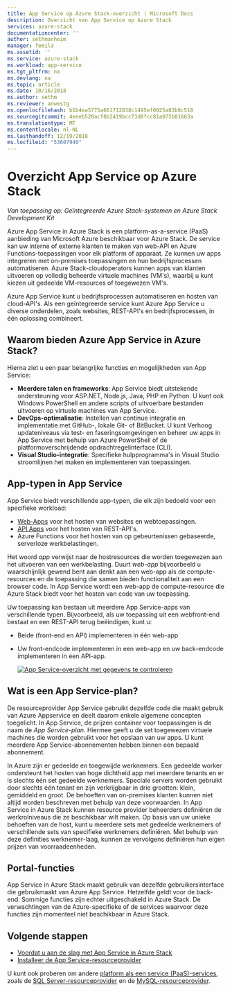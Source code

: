 ```yaml
---
title: App Service op Azure Stack-overzicht | Microsoft Docs
description: Overzicht van App Service op Azure Stack
services: azure-stack
documentationcenter: ''
author: sethmanheim
manager: femila
ms.assetid: ''
ms.service: azure-stack
ms.workload: app-service
ms.tgt_pltfrm: na
ms.devlang: na
ms.topic: article
ms.date: 10/16/2018
ms.author: sethm
ms.reviewer: anwestg
ms.openlocfilehash: b1b4ea5775a661712838c1495ef0025a83b8c518
ms.sourcegitcommit: 4eeeb520acf8b2419bcc73d8fcc81a075b81663a
ms.translationtype: MT
ms.contentlocale: nl-NL
ms.lasthandoff: 12/19/2018
ms.locfileid: "53607940"
---
```

# <a name="app-service-on-azure-stack-overview"></a>Overzicht App Service op Azure Stack

*Van toepassing op: Geïntegreerde Azure Stack-systemen en Azure Stack Development Kit*

Azure App Service in Azure Stack is een platform-as-a-service (PaaS) aanbieding van Microsoft Azure beschikbaar voor Azure Stack. De service kan uw interne of externe klanten te maken van web-API en Azure Functions-toepassingen voor elk platform of apparaat. Ze kunnen uw apps integreren met on-premises toepassingen en hun bedrijfsprocessen automatiseren. Azure Stack-cloudoperators kunnen apps van klanten uitvoeren op volledig beheerde virtuele machines (VM's), waarbij u kunt kiezen uit gedeelde VM-resources of toegewezen VM's.

Azure App Service kunt u bedrijfsprocessen automatiseren en hosten van cloud-API's. Als een geïntegreerde service kunt Azure App Service u diverse onderdelen, zoals websites, REST-API's en bedrijfsprocessen, in één oplossing combineert.

## <a name="why-offer-azure-app-service-on-azure-stack"></a>Waarom bieden Azure App Service in Azure Stack?

Hierna ziet u een paar belangrijke functies en mogelijkheden van App Service:

- **Meerdere talen en frameworks**: App Service biedt uitstekende ondersteuning voor ASP.NET, Node.js, Java, PHP en Python. U kunt ook Windows PowerShell en andere scripts of uitvoerbare bestanden uitvoeren op virtuele machines van App Service.
- **DevOps-optimalisatie**: Instellen van continue integratie en implementatie met GitHub-, lokale Git- of BitBucket. U kunt Verhoog updateniveaus via test- en faseringsomgevingen en beheer uw apps in App Service met behulp van Azure PowerShell of de platformoverschrijdende opdrachtregelinterface (CLI).
- **Visual Studio-integratie**: Specifieke hulpprogramma's in Visual Studio stroomlijnen het maken en implementeren van toepassingen.

## <a name="app-types-in-app-service"></a>App-typen in App Service

App Service biedt verschillende app-typen, die elk zijn bedoeld voor een specifieke workload:

- [Web-Apps](../app-service/overview.md) voor het hosten van websites en webtoepassingen.
- [API Apps](../app-service/overview.md) voor het hosten van REST-API's.
- Azure Functions voor het hosten van op gebeurtenissen gebaseerde, serverloze werkbelastingen.

Het woord *app* verwijst naar de hostresources die worden toegewezen aan het uitvoeren van een werkbelasting. Duurt *web-app* bijvoorbeeld u waarschijnlijk gewend bent aan denkt aan een web-app als de compute-resources en de toepassing die samen bieden functionaliteit aan een browser code. In App Service wordt een web-app de compute-resource die Azure Stack biedt voor het hosten van code van uw toepassing.

Uw toepassing kan bestaan uit meerdere App Service-apps van verschillende typen. Bijvoorbeeld, als uw toepassing uit een webfront-end bestaat en een REST-API terug beëindigen, kunt u:

- Beide (front-end en API) implementeren in één web-app
- Uw front-endcode implementeren in een web-app en uw back-endcode implementeren in een API-app.

   [ ![App Service-overzicht met gegevens te controleren](media/azure-stack-app-service-overview/image01.png "App Service-overzicht met gegevens te controleren") ](media/azure-stack-app-service-overview/image01.png#lightbox)

## <a name="what-is-an-app-service-plan"></a>Wat is een App Service-plan?

De resourceprovider App Service gebruikt dezelfde code die maakt gebruik van Azure Appservice en deelt daarom enkele algemene concepten toegelicht. In App Service, de prijzen container voor toepassingen is de naam de *App Service-plan*. Hiermee geeft u de set toegewezen virtuele machines die worden gebruikt voor het opslaan van uw apps. U kunt meerdere App Service-abonnementen hebben binnen een bepaald abonnement.

In Azure zijn er gedeelde en toegewijde werknemers. Een gedeelde worker ondersteunt het hosten van hoge dichtheid app met meerdere tenants en er is slechts één set gedeelde werknemers. Speciale servers worden gebruikt door slechts één tenant en zijn verkrijgbaar in drie grootten: klein, gemiddeld en groot. De behoeften van on-premises klanten kunnen niet altijd worden beschreven met behulp van deze voorwaarden. In App Service in Azure Stack kunnen resource provider beheerders definiëren de werkrolniveaus die ze beschikbaar wilt maken. Op basis van uw unieke behoeften van de host, kunt u meerdere sets met gedeelde werknemers of verschillende sets van specifieke werknemers definiëren. Met behulp van deze definities werknemer-laag, kunnen ze vervolgens definiëren hun eigen prijzen van voorraadeenheden.

## <a name="portal-features"></a>Portal-functies

App Service in Azure Stack maakt gebruik van dezelfde gebruikersinterface die gebruikmaakt van Azure App Service. Hetzelfde geldt voor de back-end. Sommige functies zijn echter uitgeschakeld in Azure Stack. De verwachtingen van de Azure-specifieke of de services waarvoor deze functies zijn momenteel niet beschikbaar in Azure Stack.

## <a name="next-steps"></a>Volgende stappen

- [Voordat u aan de slag met App Service in Azure Stack](azure-stack-app-service-before-you-get-started.md)
- [Installeer de App Service-resourceprovider](azure-stack-app-service-deploy.md)

U kunt ook proberen om andere [platform als een service (PaaS)-services](azure-stack-tools-paas-services.md), zoals de [SQL Server-resourceprovider](azure-stack-sql-resource-provider-deploy.md) en de [MySQL-resourceprovider](azure-stack-mysql-resource-provider-deploy.md).
